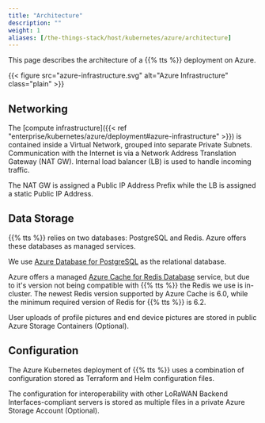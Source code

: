 ```yaml
---
title: "Architecture"
description: ""
weight: 1
aliases: [/the-things-stack/host/kubernetes/azure/architecture]
---
```


This page describes the architecture of a {{% tts %}} deployment on Azure.

<!--more-->

{{< figure src="azure-infrastructure.svg" alt="Azure Infrastructure" class="plain" >}}

## Networking

The [compute infrastructure]({{< ref "enterprise/kubernetes/azure/deployment#azure-infrastructure" >}}) is contained inside a Virtual Network, grouped into separate Private Subnets. Communication with the Internet is via a Network Address Translation Gateway (NAT GW). Internal load balancer (LB) is used to handle incoming traffic.

The NAT GW is assigned a Public IP Address Prefix while the LB is assigned a static Public IP Address.

## Data Storage

{{% tts %}} relies on two databases: PostgreSQL and Redis. Azure offers these databases as managed services.

We use [Azure Database for PostgreSQL](https://learn.microsoft.com/en-us/azure/postgresql/flexible-server/overview) as the relational database.

Azure offers a managed [Azure Cache for Redis Database](https://azure.microsoft.com/en-us/products/cache) service, but due to it's version not being compatible with {{% tts %}} the Redis we use is in-cluster. The newest Redis version supported by Azure Cache is 6.0, while the minimum required version of Redis for {{% tts %}} is 6.2.

User uploads of profile pictures and end device pictures are stored in public Azure Storage Containers (Optional).

## Configuration

The Azure Kubernetes deployment of {{% tts %}} uses a combination of configuration stored as Terraform and Helm configuration files.

The configuration for interoperability with other LoRaWAN Backend Interfaces-compliant servers is stored as multiple files in a private Azure Storage Account (Optional).
